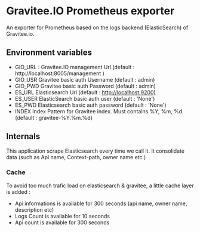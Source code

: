 # Gravitee.IO Prometheus exporter

An exporter for Prometheus based on the logs backend (ElasticSearch) of Gravitee.io.

## Environment variables

- GIO_URL : Gravitee.IO management Url (default : http://localhost:8005/management )
- GIO_USR Gravitee basic auth Username (default : admin)
- GIO_PWD Gravitee basic auth Password (default : admin)
- ES_URL Elasticsearch Url (default : <http://localhost:9200)>
- ES_USER ElasticSearch basic auth user (default : 'None')
- ES_PWD Elasticsearch basic auth password (default : 'None')
- INDEX Index Pattern for Gravitee index. Must contains %Y, %m, %d. (default : gravitee-%Y.%m.%d)

## Internals

This application scrape Elasticsearch every time we call it. It consolidate data (such as Api name, Context-path, owner name etc.)

### Cache

To avoid too much trafic load on elasticsearch & gravitee, a little cache layer is added : 

- Api informations is available for 300 seconds (api name, owner name, description etc)
- Logs Count is available for 10 seconds
- Api count is available for 300 seconds

